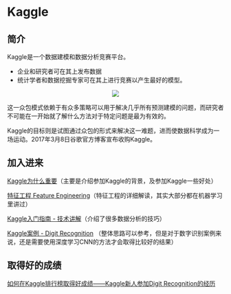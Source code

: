 # Kaggle

## 简介

Kaggle是一个数据建模和数据分析竞赛平台。
* 企业和研究者可在其上发布数据
* 统计学者和数据挖掘专家可在其上进行竞赛以产生最好的模型。

<p align="center">
<img src="https://upload.wikimedia.org/wikipedia/commons/thumb/7/7c/Kaggle_logo.png/200px-Kaggle_logo.png" />
</p>

这一众包模式依赖于有众多策略可以用于解决几乎所有预测建模的问题，而研究者不可能在一开始就了解什么方法对于特定问题是最为有效的。

Kaggle的目标则是试图通过众包的形式来解决这一难题，进而使数据科学成为一场运动。2017年3月8日谷歌官方博客宣布收购Kaggle。

## 加入进来

[Kaggle为什么重要](https://zhuanlan.zhihu.com/p/25686876)（主要是介绍参加Kaggle的背景，及参加Kaggle一些好处）

[特征工程 Feature Engineering](https://www.zhihu.com/question/29316149)（特征工程的详细解读，其实大部分都在机器学习里讲过）

[Kaggle入门指南 - 技术讲解](https://zhuanlan.zhihu.com/p/25742261)（介绍了很多数据分析的技巧）

[Kaggle案例 - Digit Recognition](https://fsight.qq.com/insight/excellentInfo/10005152d0f2649e06ac6f6a889d3b6d1ec2daad.html)
（整体思路可以参考，但是对于数字识别案例来说，还是需要使用深度学习CNN的方法才会取得比较好的结果）

## 取得好的成绩
[如何在Kaggle排行榜取得好成绩——Kaggle新人参加Digit Recognition的经历](https://zhuanlan.zhihu.com/p/58199302)
